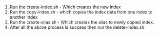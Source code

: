 1. Run the create-index.sh - Which creates the new index
2. Run the copy-index.sh - which copies the index data from one index to another index
3. Run the create-alias.sh - Which creates the alias to newly copied index.
4. After all the above process is success then run the delete-index.sh
